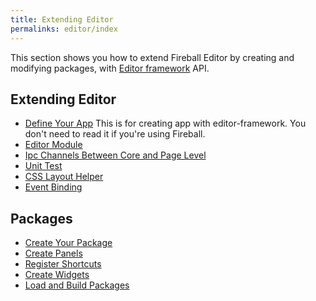 ```yaml
---
title: Extending Editor
permalinks: editor/index
---
```


This section shows you how to extend Fireball Editor by creating and modifying packages, with [Editor framework](https://github.com/fireball-x/editor-framework) API.

## Extending Editor

  * [Define Your App](/editor/define-your-app) This is for creating app with editor-framework. You don't need to read it if you're using Fireball.
  * [Editor Module](/editor/editor-module)
  * [Ipc Channels Between Core and Page Level](/editor/ipc-channel)
  * [Unit Test](/editor/unit-test)
  * [CSS Layout Helper](/editor/css-layout)
  * [Event Binding](/editor/event-binding)

## Packages

  * [Create Your Package](/editor/packages/create-package)
  * [Create Panels](/editor/packages/create-panels)
  * [Register Shortcuts](/editor/packages/register-shortcuts)
  * [Create Widgets](/editor/packages/create-widgets)
  * [Load and Build Packages](/editor/packages/load-and-build)
